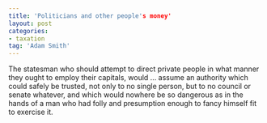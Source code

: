```yaml
---
title: 'Politicians and other people's money'
layout: post
categories:
- taxation
tag: 'Adam Smith'
---
```


The statesman who should attempt to direct private people in what manner they ought to employ their capitals, would ... assume an authority which could safely be trusted, not only to no single person, but to no council or senate whatever, and which would nowhere be so dangerous as in the hands of a man who had folly and presumption enough to fancy himself fit to exercise it.
